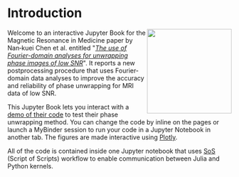 # Introduction
<img src="../images/vol82_1.jpg" style="width:190px;height:auto;"  align="right">

Welcome to an interactive Jupyter Book for the Magnetic Resonance in Medicine paper by Nan‐kuei Chen et al. entitled "[*The use of Fourier-domain analyses for unwrapping phase images of low SNR*](https://onlinelibrary.wiley.com/doi/abs/10.1002/mrm.27719)".
It reports a new postprocessing procedure that uses Fourier‐domain data analyses to improve the accuracy and reliability of phase unwrapping for MRI data of low SNR.

This Jupyter Book lets you interact with a [demo of their code](https://github.com/nankueichen/Fourier_space_phase_unwrapping) to test their phase unwrapping method. You can change the code by inline on the pages or launch a MyBinder session to run your code in a Jupyter Notebook in another tab. The figures are made interactive using [Plotly](https://plotly.com). 

All of the code is contained inside one Jupyter notebook that uses [SoS](https://vatlab.github.io/sos-docs/running.html#content) (Script of Scripts) workflow to enable communication between Julia and Python kernels.


